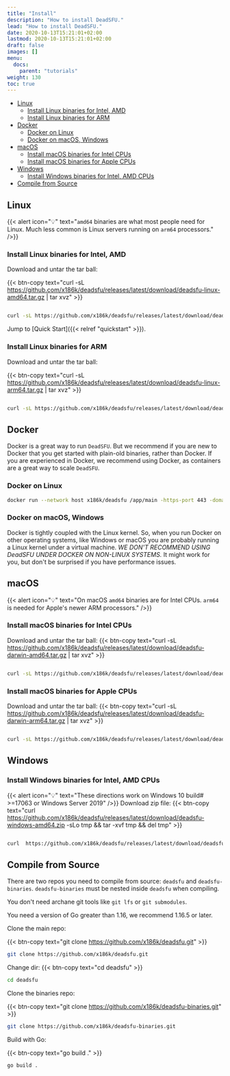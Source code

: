 ```yaml
---
title: "Install"
description: "How to install DeadSFU."
lead: "How to install DeadSFU."
date: 2020-10-13T15:21:01+02:00
lastmod: 2020-10-13T15:21:01+02:00
draft: false
images: []
menu:
  docs:
    parent: "tutorials"
weight: 130
toc: true
---
```



- [Linux](#linux)
  - [Install Linux binaries for Intel, AMD](#install-linux-binaries-for-intel-amd)
  - [Install Linux binaries for ARM](#install-linux-binaries-for-arm)
- [Docker](#docker)
  - [Docker on Linux](#docker-on-linux)
  - [Docker on macOS, Windows](#docker-on-macos-windows)
- [macOS](#macos)
  - [Install macOS binaries for Intel CPUs](#install-macos-binaries-for-intel-cpus)
  - [Install macOS binaries for Apple CPUs](#install-macos-binaries-for-apple-cpus)
- [Windows](#windows)
  - [Install Windows binaries for Intel, AMD CPUs](#install-windows-binaries-for-intel-amd-cpus)
- [Compile from Source](#compile-from-source)


## Linux
{{< alert icon="💡" text="<code>amd64</code> binaries are what most people need for Linux. Much less common is Linux servers running on <code>arm64</code> processors." />}}
### Install Linux binaries for Intel, AMD   
Download and untar the tar ball:

{{< btn-copy text="curl -sL https://github.com/x186k/deadsfu/releases/latest/download/deadsfu-linux-amd64.tar.gz | tar xvz" >}}

```bash

curl -sL https://github.com/x186k/deadsfu/releases/latest/download/deadsfu-linux-amd64.tar.gz | tar xvz
```
Jump to [Quick Start]({{< relref "quickstart" >}}).
### Install Linux binaries for ARM 
Download and untar the tar ball:

{{< btn-copy text="curl -sL https://github.com/x186k/deadsfu/releases/latest/download/deadsfu-linux-arm64.tar.gz | tar xvz" >}}

```bash

curl -sL https://github.com/x186k/deadsfu/releases/latest/download/deadsfu-linux-arm64.tar.gz | tar xvz
```
## Docker
Docker is a great way to run <code>DeadSFU</code>. But we recommend if you are new to Docker that you get started with plain-old binaries, rather than Docker. If you are experienced in Docker, we recommend using Docker, as containers are a great way to scale <code>DeadSFU</code>.  
### Docker on Linux
```bash
docker run --network host x186k/deadsfu /app/main -https-port 443 -domain foo2.ddns5.com
```
### Docker on macOS, Windows
Docker is tightly coupled with the Linux kernel. So, when you run Docker on other operating systems, like Windows or macOS you are probably running a Linux kernel under a virtual machine. *WE DON'T RECOMMEND USING DeadSFU UNDER DOCKER ON NON-LINUX SYSTEMS.* It might work for you, but don't be surprised if you have performance issues.
## macOS
{{< alert icon="💡" text="On macOS <code>amd64</code> binaries are for Intel CPUs. <code>arm64</code> is needed for Apple's newer ARM processors." />}} 
### Install macOS binaries for Intel CPUs 
Download and untar the tar ball:
{{< btn-copy text="curl -sL https://github.com/x186k/deadsfu/releases/latest/download/deadsfu-darwin-amd64.tar.gz | tar xvz" >}}
```bash

curl -sL https://github.com/x186k/deadsfu/releases/latest/download/deadsfu-darwin-amd64.tar.gz | tar xvz
```
### Install macOS binaries for Apple CPUs 
Download and untar the tar ball:
{{< btn-copy text="curl -sL https://github.com/x186k/deadsfu/releases/latest/download/deadsfu-darwin-arm64.tar.gz | tar xvz" >}}
```bash

curl -sL https://github.com/x186k/deadsfu/releases/latest/download/deadsfu-darwin-arm64.tar.gz | tar xvz
``` 
## Windows
### Install Windows binaries for Intel, AMD CPUs 
{{< alert icon="💡" text="These directions work on Windows 10 build# >=17063 or Windows Server 2019" />}} 
Download zip file:
{{< btn-copy text="curl  https://github.com/x186k/deadsfu/releases/latest/download/deadsfu-windows-amd64.zip -sLo tmp && tar -xvf tmp && del tmp" >}}
```bash

curl  https://github.com/x186k/deadsfu/releases/latest/download/deadsfu-windows-amd64.zip -sLo tmp && tar -xvf tmp && del tmp
``` 

## Compile from Source
There are two repos you need to compile from source: `deadsfu` and `deadsfu-binaries`.
`deadsfu-binaries` must be nested inside `deadsfu` when compiling.

You don't need archane git tools like `git lfs` or `git submodules`.

You need a version of Go greater than 1.16, we recommend 1.16.5 or later.

Clone the main repo:

{{< btn-copy text="git clone https://github.com/x186k/deadsfu.git" >}}

```bash
git clone https://github.com/x186k/deadsfu.git
```
Change dir:
{{< btn-copy text="cd deadsfu" >}}

```bash
cd deadsfu
```

Clone the binaries repo:

{{< btn-copy text="git clone https://github.com/x186k/deadsfu-binaries.git" >}}

```bash
git clone https://github.com/x186k/deadsfu-binaries.git
```

Build with Go:

{{< btn-copy text="go build ." >}}

```bash
go build .
```




